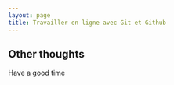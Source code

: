 ```yaml
---
layout: page
title: Travailler en ligne avec Git et Github 
---
```


## Other thoughts

Have a good time
